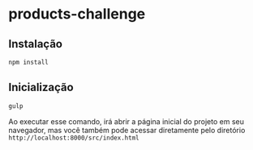 # products-challenge

## Instalação
```bash
npm install
```

## Inicialização
```bash
gulp
```

Ao executar esse comando, irá abrir a página inicial do projeto em seu navegador, mas você também pode acessar diretamente pelo diretório `http://localhost:8000/src/index.html`
